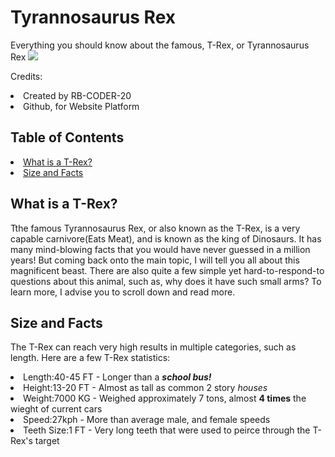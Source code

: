 <h1>Tyrannosaurus Rex</h1>
Everything you should know about the famous, T-Rex, or Tyrannosaurus Rex

<img src="https://cdn.newsapi.com.au/image/v1/c32e77ada066e25b416c4c515f35049f?width=400">

Credits:
<li>Created by RB-CODER-20</li>
<li>Github, for Website Platform</li>

<h2>Table of Contents</h2>
<li class="link-on-website"><a href="#paraOne">What is a T-Rex?</a></li>
<li class="link-on-website"><a href="#paraTwo">Size and Facts</a></li>


<h2 id="paraOne">What is a T-Rex?</h2>
<p>Tthe famous Tyrannosaurus Rex, or also known as the T-Rex, is a very capable carnivore(Eats Meat), and is known as the king of Dinosaurs. It has many mind-blowing facts that you would have never guessed in a million years! But coming back onto the main topic, I will tell you all about this magnificent beast. There are also quite a few simple yet hard-to-respond-to questions about this animal, such as, why does it have such small arms? To learn more, I advise you to scroll down and read more. </p>

<h2 id="paraTwo">Size and Facts</h2>
<p>The T-Rex can reach very high results in multiple categories, such as length. Here are a few T-Rex statistics:</p>
<li>Length:40-45 FT - Longer than a <strong><em>school bus!</strong></em></li>
<li>Height:13-20 FT - Almost as tall as common 2 story <em>houses</em> </li>
<li>Weight:7000 KG - Weighed approximately 7 tons, almost <strong>4 times</strong> the wieght of current cars</li>
<li>Speed:27kph - More than average male, and female speeds</li>
<li>Teeth Size:1 FT - Very long teeth that were used to peirce through the T-Rex's target</li>
